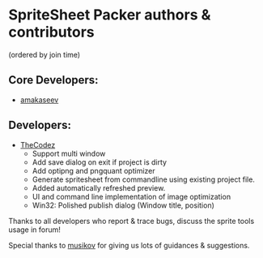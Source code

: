 # SpriteSheet Packer authors & contributors

(ordered by join time)

## Core Developers:
* [amakaseev](https://github.com/amakaseev)

## Developers:
* [TheCodez](https://github.com/TheCodez)
	* Support multi window
	* Add save dialog on exit if project is dirty
	* Add optipng and pngquant optimizer
    * Generate spritesheet from commandline using existing project file.
    * Added automatically refreshed preview.
    * UI and command line implementation of image optimization
    * Win32: Polished publish dialog (Window title, position)
		
Thanks to all developers who report & trace bugs, discuss the sprite tools usage in forum!

Special thanks to [musikov](https://github.com/musikov) for giving us lots of guidances & suggestions.